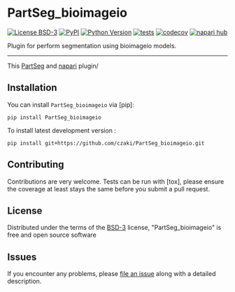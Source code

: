 # PartSeg_bioimageio

[![License BSD-3](https://img.shields.io/pypi/l/PartSeg_bioimageio.svg?color=green)](https://github.com/czaki/PartSeg_bioimageio/raw/main/LICENSE)
[![PyPI](https://img.shields.io/pypi/v/PartSeg_bioimageio.svg?color=green)](https://pypi.org/project/PartSeg_bioimageio)
[![Python Version](https://img.shields.io/pypi/pyversions/PartSeg_bioimageio.svg?color=green)](https://python.org)
[![tests](https://github.com/czaki/PartSeg_bioimageio/workflows/tests/badge.svg)](https://github.com/czaki/PartSeg_bioimageio/actions)
[![codecov](https://codecov.io/gh/czaki/PartSeg_bioimageio/branch/main/graph/badge.svg)](https://codecov.io/gh/czaki/PartSeg_bioimageio)
[![napari hub](https://img.shields.io/endpoint?url=https://api.napari-hub.org/shields/PartSeg_bioimageio)](https://napari-hub.org/plugins/PartSeg_bioimageio)

Plugin for perform segmentation using bioimageio models.

----------------------------------



This [PartSeg] and [napari] plugin/

## Installation

You can install `PartSeg_bioimageio` via [pip]:

    pip install PartSeg_bioimageio



To install latest development version :

    pip install git+https://github.com/czaki/PartSeg_bioimageio.git


## Contributing

Contributions are very welcome. Tests can be run with [tox], please ensure
the coverage at least stays the same before you submit a pull request.

## License

Distributed under the terms of the [BSD-3] license,
"PartSeg_bioimageio" is free and open source software

## Issues

If you encounter any problems, please [file an issue] along with a detailed description.

[PartSeg]: https://github.com/4DNucleome/PartSeg/
[napari]: https://github.com/napari/napari
[Cookiecutter]: https://github.com/audreyr/cookiecutter
[@napari]: https://github.com/napari
[BSD-3]: http://opensource.org/licenses/BSD-3-Clause

[file an issue]: https://github.com/czaki/PartSeg_bioimageio/issues
